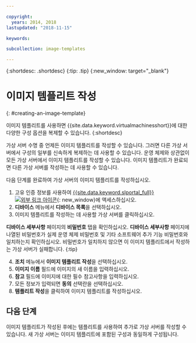 ```yaml
---

copyright:
  years: 2014, 2018
lastupdated: "2018-11-15"

keywords:

subcollection: image-templates

---
```


{:shortdesc: .shortdesc}
{:tip: .tip}
{:new_window: target="_blank"}


# 이미지 템플리트 작성
{: #creating-an-image-template}

이미지 템플리트를 사용하면 {{site.data.keyword.virtualmachinesshort}}에 대한 다양한 구성 옵션을 복제할 수 있습니다.
{:shortdesc}

가상 서버 수명 중 언제든 이미지 템플리트를 작성할 수 있습니다. 그러면 다른 가상 서버에서 구성의 일부를 신속하게 복제하는 데 사용할 수 있습니다. 운영 체제와 상관없이 모든 가상 서버에서 이미지 템플리트를 작성할 수 있습니다. 이미지 템플리트가 완료되면 다른 가상 서버를 작성하는 데 사용할 수 있습니다.

다음 단계를 완료하여 가상 서버의 이미지 템플리트를 작성하십시오.

1. 고유 인증 정보를 사용하여 [{{site.data.keyword.slportal_full}} ![외부 링크 아이콘](../../icons/launch-glyph.svg "외부 링크 아이콘")](https://control.softlayer.com/){: new_window}에 액세스하십시오.
2. **디바이스** 메뉴에서 **디바이스 목록**을 선택하십시오.
3. 이미지 템플리트를 작성하는 데 사용할 가상 서버를 클릭하십시오.

  **디바이스 세부사항** 페이지의 **비밀번호** 탭을 확인하십시오. **디바이스 세부사항** 페이지에 나열된 비밀번호가 실제 운영 체제 비밀번호 및 기타 소프트웨어 추가 기능 비밀번호와 일치하는지 확인하십시오. 비밀번호가 일치하지 않으면 이 이미지 템플리트에서 작성하는 가상 서버가 실패합니다.
  {:tip}

4. **조치** 메뉴에서 **이미지 템플리트 작성**을 선택하십시오.
5. **이미지 이름** 필드에 이미지의 새 이름을 입력하십시오.
6. **참고** 필드에 이미지에 대한 필수 참고사항을 입력하십시오.
7. 모든 정보가 입력되면 **동의** 선택란을 선택하십시오.
8. **템플리트 작성**을 클릭하여 이미지 템플리트를 작성하십시오.

## 다음 단계

이미지 템플리트가 작성된 후에는 템플리트를 사용하여 추가로 가상 서버를 작성할 수 있습니다. 새 가상 서버는
이미지 템플리트에 포함된 구성과 동일하게 구성됩니다.
